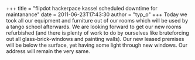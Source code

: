 +++
title = "flipdot hackerpace kassel scheduled downtime for maintanance"
date = 2011-06-23T17:43:30
author = "typ_o"
+++
Today we took all our equipment and furniture out of our rooms which
will be used by a tango school afterwards. We are looking forward to get
our new rooms refurbished (and there is plenty of work to do by
ourselves like bruteforcing out all glass-brick-windows and painting
walls). Our new leased premises will be below the surface, yet having
some light through new windows. Our address will remain the very same.
